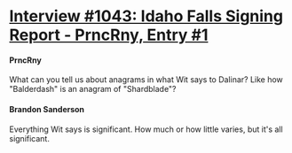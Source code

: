 # [Interview #1043: Idaho Falls Signing Report - PrncRny, Entry #1](https://www.theoryland.com/intvmain.php?i=1043#1)

#### PrncRny

What can you tell us about anagrams in what Wit says to Dalinar? Like how "Balderdash" is an anagram of "Shardblade"?

#### Brandon Sanderson

Everything Wit says is significant. How much or how little varies, but it's all significant.

